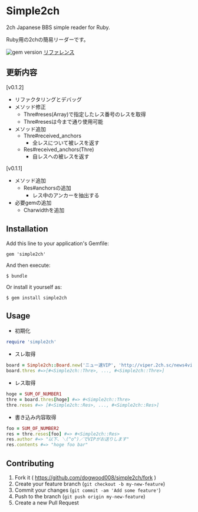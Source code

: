 # Simple2ch

2ch Japanese BBS simple reader for Ruby.

Ruby用の2chの簡易リーダーです。

![gem version](https://badge.fury.io/rb/simple2ch.svg)
[リファレンス](http://dogwood008.github.io/simple2ch/)

## 更新内容
[v0.1.2]
* リファクタリングとデバッグ
* メソッド修正
  * Thre#reses(Array<Fixnum>)で指定したレス番号のレスを取得
  * Thre#resesは今まで通り使用可能
* メソッド追加
  * Thre#received_anchors
    * 全レスについて被レスを返す
  * Res#received_anchors(Thre)
    * 自レスへの被レスを返す

[v0.1.1]
* メソッド追加
  * Res#anchorsの追加
    * レス中のアンカーを抽出する
* 必要gemの追加
  * Charwidthを追加

## Installation

Add this line to your application's Gemfile:

    gem 'simple2ch'

And then execute:

    $ bundle

Or install it yourself as:

    $ gem install simple2ch

## Usage
* 初期化
```ruby
require 'simple2ch'
```


* スレ取得
```ruby
board = Simple2ch::Board.new('ニュー速VIP', 'http://viper.2ch.sc/news4vip/')
board.thres #=>[#<Simple2ch::Thre>, ..., #<Simple2ch::Thre>]
```

* レス取得
```ruby
hoge = SUM_OF_NUMBER1
thre = board.thres[hoge] #=> #<Simple2ch::Thre>
thre.reses #=> [#<Simple2ch::Res>, ..., #<Simple2ch::Res>]
```

* 書き込み内容取得
```ruby
foo = SUM_OF_NUMBER2
res = thre.reses[foo] #=> #<Simple2ch::Res>
res.author #=> "以下、＼(^o^)／でVIPがお送りします"
res.contents #=> "hoge foo bar"
```


## Contributing

1. Fork it ( https://github.com/dogwood008/simple2ch/fork )
2. Create your feature branch (`git checkout -b my-new-feature`)
3. Commit your changes (`git commit -am 'Add some feature'`)
4. Push to the branch (`git push origin my-new-feature`)
5. Create a new Pull Request
